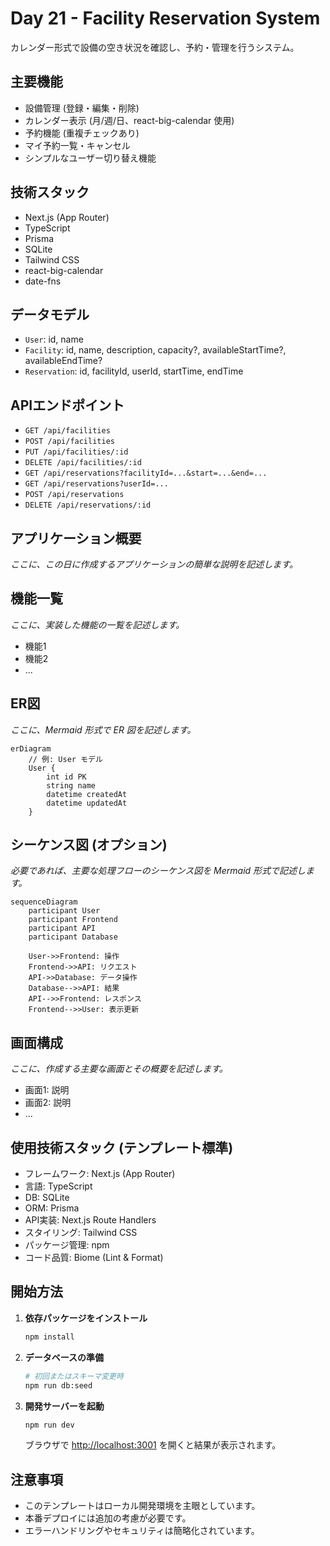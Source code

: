 # Day 21 - Facility Reservation System

カレンダー形式で設備の空き状況を確認し、予約・管理を行うシステム。

## 主要機能

- 設備管理 (登録・編集・削除)
- カレンダー表示 (月/週/日、react-big-calendar 使用)
- 予約機能 (重複チェックあり)
- マイ予約一覧・キャンセル
- シンプルなユーザー切り替え機能

## 技術スタック

- Next.js (App Router)
- TypeScript
- Prisma
- SQLite
- Tailwind CSS
- react-big-calendar
- date-fns

## データモデル

- `User`: id, name
- `Facility`: id, name, description, capacity?, availableStartTime?, availableEndTime?
- `Reservation`: id, facilityId, userId, startTime, endTime

## APIエンドポイント

- `GET /api/facilities`
- `POST /api/facilities`
- `PUT /api/facilities/:id`
- `DELETE /api/facilities/:id`
- `GET /api/reservations?facilityId=...&start=...&end=...`
- `GET /api/reservations?userId=...`
- `POST /api/reservations`
- `DELETE /api/reservations/:id`

## アプリケーション概要

*ここに、この日に作成するアプリケーションの簡単な説明を記述します。*

## 機能一覧

*ここに、実装した機能の一覧を記述します。*

- 機能1
- 機能2
- ...

## ER図

*ここに、Mermaid 形式で ER 図を記述します。*

```mermaid
erDiagram
    // 例: User モデル
    User {
        int id PK
        string name
        datetime createdAt
        datetime updatedAt
    }
```

## シーケンス図 (オプション)

*必要であれば、主要な処理フローのシーケンス図を Mermaid 形式で記述します。*

```mermaid
sequenceDiagram
    participant User
    participant Frontend
    participant API
    participant Database

    User->>Frontend: 操作
    Frontend->>API: リクエスト
    API->>Database: データ操作
    Database-->>API: 結果
    API-->>Frontend: レスポンス
    Frontend-->>User: 表示更新
```

## 画面構成

*ここに、作成する主要な画面とその概要を記述します。*

- 画面1: 説明
- 画面2: 説明
- ...

## 使用技術スタック (テンプレート標準)

- フレームワーク: Next.js (App Router)
- 言語: TypeScript
- DB: SQLite
- ORM: Prisma
- API実装: Next.js Route Handlers
- スタイリング: Tailwind CSS
- パッケージ管理: npm
- コード品質: Biome (Lint & Format)

## 開始方法

1. **依存パッケージをインストール**
   ```bash
   npm install
   ```

2. **データベースの準備**
   ```bash
   # 初回またはスキーマ変更時
   npm run db:seed
   ```

3. **開発サーバーを起動**
   ```bash
   npm run dev
   ```
   ブラウザで [http://localhost:3001](http://localhost:3001) を開くと結果が表示されます。

## 注意事項

- このテンプレートはローカル開発環境を主眼としています。
- 本番デプロイには追加の考慮が必要です。
- エラーハンドリングやセキュリティは簡略化されています。

